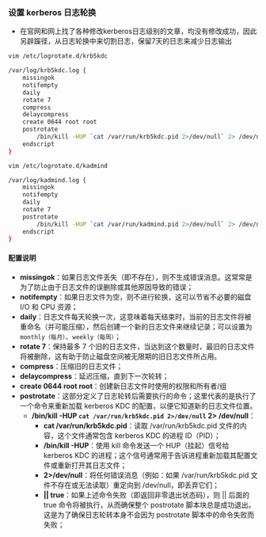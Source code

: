 ### 设置 kerberos 日志轮换

- 在官网和网上找了各种修改kerberos日志级别的文章，均没有修改成功，因此另辟蹊径，从日志轮换中来切割日志，保留7天的日志来减少日志输出

```bash
vim /etc/logrotate.d/krb5kdc

/var/log/krb5kdc.log {
    missingok
    notifempty
    daily
    rotate 7
    compress
    delaycompress
    create 0644 root root
    postrotate
        /bin/kill -HUP `cat /var/run/krb5kdc.pid 2>/dev/null` 2> /dev/null || true
    endscript
}
```

```bash
vim /etc/logrotate.d/kadmind

/var/log/kadmind.log {
    missingok
    notifempty
    daily
    rotate 7
    postrotate
        /bin/kill -HUP `cat /var/run/kadmind.pid 2>/dev/null` 2> /dev/null || true
    endscript
}
```

#### 配置说明

- **missingok**：如果日志文件丢失（即不存在），则不生成错误消息。这常常是为了防止由于日志文件的误删除或其他原因导致的错误；
- **notifempty**：如果日志文件为空，则不进行轮换，这可以节省不必要的磁盘 I/O 和 CPU 资源；
- **daily**：日志文件每天轮换一次，这意味着每天结束时，当前的日志文件将被重命名（并可能压缩），然后创建一个新的日志文件来继续记录；可以设置为 `monthly（每月）`、`weekly（每周）`；
- **rotate 7**：保持最多 7 个旧的日志文件，当达到这个数量时，最旧的日志文件将被删除，这有助于防止磁盘空间被无限期的旧日志文件所占用。
- **compress**：压缩旧的日志文件；
- **delaycompress**：延迟压缩，直到下一次轮转；
- **create 0644 root root**：创建新日志文件时使用的权限和所有者/组  
- **postrotate**：这部分定义了日志轮转后需要执行的命令；这里代表的是执行了一个命令来重新加载 kerberos KDC 的配置，以便它知道新的日志文件位置。
  - **/bin/kill -HUP `cat /var/run/krb5kdc.pid 2>/dev/null` 2> /dev/null**：
    - **cat /var/run/krb5kdc.pid**：读取 /var/run/krb5kdc.pid 文件的内容，这个文件通常包含 kerberos KDC 的进程 ID（PID）；
    - **/bin/kill -HUP**：使用 kill 命令发送一个 HUP（挂起）信号给 kerberos KDC 的进程；这个信号通常用于告诉进程重新加载其配置文件或重新打开其日志文件；
    - **2>/dev/null**：将任何错误消息（例如：如果 /var/run/krb5kdc.pid 文件不存在或无法读取）重定向到 /dev/null，即丢弃它们；
    - **|| true**：如果上述命令失败（即返回非零退出状态码），则 || 后面的 true 命令将被执行，从而确保整个 postrotate 脚本块总是成功退出。这是为了确保日志轮转本身不会因为 postrotate 脚本中的命令失败而失败；